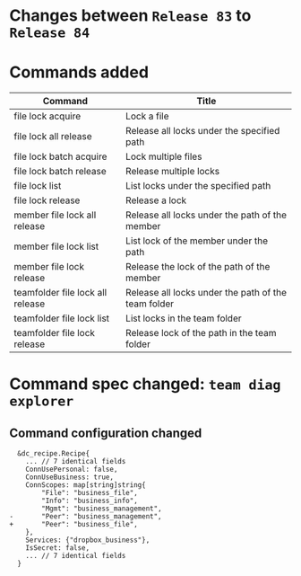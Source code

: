 # Changes between `Release 83` to `Release 84`

# Commands added


| Command                          | Title                                               |
|----------------------------------|-----------------------------------------------------|
| file lock acquire                | Lock a file                                         |
| file lock all release            | Release all locks under the specified path          |
| file lock batch acquire          | Lock multiple files                                 |
| file lock batch release          | Release multiple locks                              |
| file lock list                   | List locks under the specified path                 |
| file lock release                | Release a lock                                      |
| member file lock all release     | Release all locks under the path of the member      |
| member file lock list            | List lock of the member under the path              |
| member file lock release         | Release the lock of the path of the member          |
| teamfolder file lock all release | Release all locks under the path of the team folder |
| teamfolder file lock list        | List locks in the team folder                       |
| teamfolder file lock release     | Release lock of the path in the team folder         |



# Command spec changed: `team diag explorer`


## Command configuration changed

```
  &dc_recipe.Recipe{
  	... // 7 identical fields
  	ConnUsePersonal: false,
  	ConnUseBusiness: true,
  	ConnScopes: map[string]string{
  		"File": "business_file",
  		"Info": "business_info",
  		"Mgmt": "business_management",
- 		"Peer": "business_management",
+ 		"Peer": "business_file",
  	},
  	Services: {"dropbox_business"},
  	IsSecret: false,
  	... // 7 identical fields
  }
```

